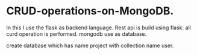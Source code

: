 # CRUD-operations-on-MongoDB.
In this I use the flask as backend language.
Rest api is build using flask.
all curd operation is performed.
mongodb use as database.

create database which has name project with collection name user.
